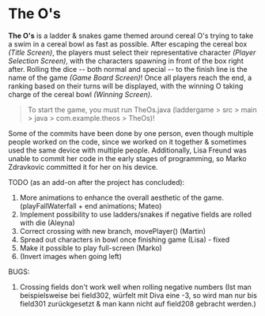 # The O's
**The O's** is a ladder & snakes game themed around cereal O's trying to take a swim in a cereal bowl as fast as possible.
After escaping the cereal box *(Title Screen)*, the players must select their representative character *(Player Selection Screen)*, with the characters spawning in front of the box right after.
Rolling the dice -- both normal and special -- to the finish line is the name of the game *(Game Board Screen)*!
Once all players reach the end, a ranking based on their turns will be displayed, with the winning O taking charge of the cereal bowl *(Winning Screen)*.

> To start the game, you must run TheOs.java (laddergame > src > main > java > com.example.theos > TheOs)!

Some of the commits have been done by one person, even though multiple people worked on the code, since we worked on it together & sometimes used the same device with multiple people.
Additionally, Lisa Freund was unable to commit her code in the early stages of programming, so Marko Zdravkovic committed it for her on his device.

TODO (as an add-on after the project has concluded):
1. More animations to enhance the overall aesthetic of the game. (playFallWaterfall + end animations; Mateo)
2. Implement possibility to use ladders/snakes if negative fields are rolled with die (Aleyna)
3. Correct crossing with new branch, movePlayer() (Martin)
4. Spread out characters in bowl once finishing game (Lisa) - fixed
5. Make it possible to play full-screen (Marko)
6. (Invert images when going left)

BUGS:
1. Crossing fields don't work well when rolling negative numbers (Ist man beispielsweise bei field302, würfelt mit Diva eine -3, so wird man nur bis field301 zurückgesetzt & man kann nicht auf field208 gebracht werden.)